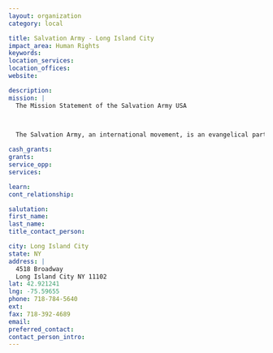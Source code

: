 ```yaml
---
layout: organization
category: local

title: Salvation Army - Long Island City
impact_area: Human Rights
keywords: 
location_services: 
location_offices: 
website: 

description: 
mission: |
  The Mission Statement of the Salvation Army USA

  

  The Salvation Army, an international movement, is an evangelical part of the universal Christian Church. Its message is based on the Bible. Its ministry is motivated by the love of God. Its mission is to preach the gospel of Jesus Christ and to meet human needs in His name without discrimination.

cash_grants: 
grants: 
service_opp: 
services: 

learn: 
cont_relationship: 

salutation: 
first_name: 
last_name: 
title_contact_person: 

city: Long Island City
state: NY
address: |
  4518 Broadway  
  Long Island City NY 11102
lat: 42.921241
lng: -75.59655
phone: 718-784-5640
ext: 
fax: 718-392-4689
email: 
preferred_contact: 
contact_person_intro: 
---
```

